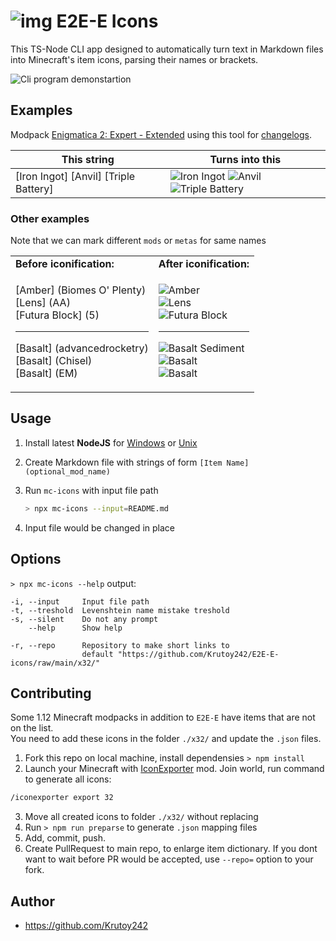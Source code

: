 # ![img](https://git.io/JLhnf) E2E-E Icons

This TS-Node CLI app designed to automatically turn text in Markdown files into Minecraft's item icons, parsing their names or brackets.

![Cli program demonstartion](https://i.imgur.com/WUMQmi3.gif)

## Examples

Modpack [Enigmatica 2: Expert - Extended](https://www.curseforge.com/minecraft/modpacks/enigmatica-2-expert-extended) using this tool for [changelogs](https://github.com/Krutoy242/Enigmatica2Expert-Extended/blob/master/CHANGELOG.md).

| This string                           | Turns into this                                                                                                     |
| ------------------------------------- | ------------------------------------------------------------------------------------------------------------------- |
| [Iron Ingot] [Anvil] [Triple Battery] | ![](https://git.io/JLjca 'Iron Ingot') ![](https://git.io/JLjcu 'Anvil') ![](https://git.io/JP66y 'Triple Battery') |

### Other examples

Note that we can mark different `mods` or `metas` for same names

<table>
<tr><td>
<strong>Before iconification:</strong>
</td><td>
<strong>After iconification:</strong>
</td></tr>
<td>

[Amber] (Biomes O' Plenty)  
[Lens] (AA)  
[Futura Block] (5)  

---

[Basalt] (advancedrocketry)  
[Basalt] (Chisel)  
[Basalt] (EM)  

</td>
<td>

![](https://git.io/Jw3pq 'Amber')  
![](https://git.io/JLhj8 'Lens')  
![](https://git.io/JLjsJ 'Futura Block')  

---

![](https://git.io/JLjsf 'Basalt Sediment')  
![](https://git.io/JP66S 'Basalt')  
![](https://git.io/JLjnZ 'Basalt')  

</td>
</tr>
</table>

## Usage

1. Install latest **NodeJS** for [Windows](https://nodejs.org/en/download/current/) or [Unix](https://nodejs.org/en/download/package-manager/)

2. Create Markdown file with strings of form `[Item Name] (optional_mod_name)`

3. Run `mc-icons` with input file path
    ```sh
    > npx mc-icons --input=README.md
    ```
4. Input file would be changed in place

## Options

`> npx mc-icons --help` output:

```
-i, --input     Input file path
-t, --treshold  Levenshtein name mistake treshold
-s, --silent    Do not any prompt
    --help      Show help

-r, --repo      Repository to make short links to
                default "https://github.com/Krutoy242/E2E-E-icons/raw/main/x32/"
```

## Contributing

Some 1.12 Minecraft modpacks in addition to `E2E-E` have items that are not on the list.  
You need to add these icons in the folder `./x32/` and update the `.json` files.

1. Fork this repo on local machine, install dependensies `> npm install`
2. Launch your Minecraft with [IconExporter](https://www.curseforge.com/minecraft/mc-mods/iconexporter) mod. Join world, run command to generate all icons:
  ```sh
  /iconexporter export 32
  ```
3. Move all created icons to folder `./x32/` without replacing
4. Run `> npm run preparse` to generate `.json` mapping files
5. Add, commit, push.
6. Create PullRequest to main repo, to enlarge item dictionary. If you dont want to wait before PR would be accepted, use `--repo=` option to your fork.

## Author

* https://github.com/Krutoy242